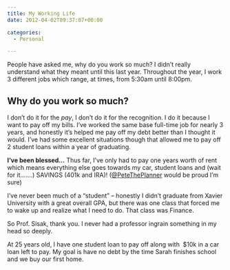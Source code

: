 ```yaml
---
title: My Working Life
date: 2012-04-02T09:37:07+00:00

categories:
  - Personal

---
```

People have asked me, why do you work so much? I didn&#8217;t really understand what they meant until this last year. Throughout the year, I work 3 different jobs which range, at times, from 5:30am until 8:00pm.

## Why do you work so much?

I don&#8217;t do it for the _pay_, I don&#8217;t do it for the recognition. I do it because I want to pay off my bills. I&#8217;ve worked the same base full-time job for nearly 3 years, and honestly it&#8217;s helped me pay off my debt better than I thought it would. I&#8217;ve had some excellent situations though that allowed me to pay off 2 student loans within a year of graduating.

**I&#8217;ve been blessed&#8230;** Thus far, I&#8217;ve only had to pay one years worth of rent which means everything else goes towards my car, student loans and (wait for it&#8230;&#8230;.) SAVINGS (401k and IRA)! ([@PeteThePlanner](http://twitter.com/petetheplanner) would be proud I&#8217;m sure)

I&#8217;ve never been much of a &#8220;student&#8221; &#8211; honestly I didn&#8217;t graduate from Xavier University with a great overall GPA, but there was one class that forced me to wake up and realize what I need to do. That class was Finance.

So Prof. Sisak, thank you. I never had a professor ingrain something in my head so deeply.

At 25 years old, I have one student loan to pay off along with  $10k in a car loan left to pay. My goal is have no debt by the time Sarah finishes school and we buy our first home.
